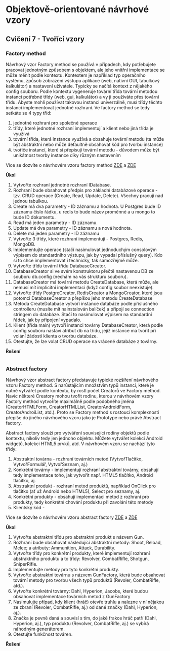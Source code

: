 # Objektově-orientované návrhové vzory

## Cvičení 7 - Tvořící vzory

### Factory method

Návrhový vzor Factory method se používá v případech, kdy potřebujete pracovat jednotným způsobem s objektem, ale jeho vnitřní implementace se může měnit podle kontextu. Kontextem je například typ operačního systému, způsob zobrazení výstupu aplikace (web, nativní GUI, tabulkový kalkulátor) a nastavení uživatele. Typicky se načítá kontext z nějakého config souboru. Podle kontextu vygeneruje tovární třída tovární metodou instanci potřebné třídy (web, gui, kalkulátor) a vy ji používáte přes tovární třídu. Abyste mohli používat takovou instanci univerzálně, musí třídy těchto instanci implementovat jednotné rozhraní. Ve factory method se tedy setkáte se 4 typy tříd:
1. jednotné rozhraní pro společné operace
2. třídy, které jednotné rozhraní implementují a klient nebo jiná třída je využívá
3. tovární třída, která instance využívá a obsahuje tovární metodu (ta může být abstraktní nebo může defaultně obsahovat kód pro tvorbu instance)
4. tvořiče instancí, které si přepisují tovární metodu - důvodem může být unikátnost tvorby instance díky různým nastavením

Více se dozvíte o návrhovém vzoru factory method [ZDE](https://refactoring.guru/design-patterns/factory-method) a [ZDE](https://www.dofactory.com/net/factory-method-design-pattern) 

**Úkol**

1. Vytvořte rozhraní jednotné rozhraní IDatabase.
2. Rozhraní bude obsahovat předpis pro základní databázové operace - tzv. CRUD operace (Create, Read, Update, Delete). Všechny pracují nad jednou tabulkou.
3. Create má dva parametry - ID záznamu a hodnota. U Postgres bude ID záznamu číslo řádku, u redis to bude název proměnné a u mongo to bude ID dokumentu.
4. Read má jeden parametry - ID záznamu.
5. Update má dva parametry - ID záznamu a nová hodnota.
6. Delete má jeden parametry - ID záznamu
7. Vytvořte 3 třídy, které rozhraní implementují - Postgres, Redis, MongoDB.
8. Implementujte operace (stačí nasimulovat jednoduchým consolovým výpisem do standardního výstupu, jak by vypadal příslušný query). Kdo si to chce implementovat i technicky, tak samozřejmě může.
9. Vytvořte třídu tovární třídu DatabaseCreator.
10. DatabaseCreator si ve svém konstruktoru přečtě nastavenou DB ze souboru db.config (nechám na vás strukturu souboru).
11. DatabaseCreator má tovární metodu CreateDatabase, která může, ale nemusí mít implicitní implementaci (když config soubor neexistuje).
12. Vytvořte třídy PostgreCreator, RedisCreator a MongoCreator, které jsou potomci DatabaseCreator a přepíšou jeho metodu CreateDatabase
13. Metoda CreateDatabase vytvoří instance databáze podle příslušného controlleru (musíte mít nainstalován balíček) a připojí se connection stringem do databáze. Stačí to nasimulovat výpisem na standardní řádek, jak by připojení vypadalo.
14. Klient (třída main) vytvoří instanci továrny DatabaseCreator, která podle config souboru nastaví atribut db na třídu, jejíž instance má tvořit při volání žádosti klienta o tvorbu databáze.
15. Otestujte, že lze volat CRUD operace na vrácené databáze z továrny.

**Řešení**

```
```

### Abstract factory

Návrhový vzor abstract factory představuje typické rozšíření návrhového vzoru Factory method. S narůstajícím množstvím typů instancí, které je nutné vytvářet podle kontextu, by rostl počet Creatorů ve Factory method. Navíc některé Creatory mohou tvořit rodinu, kterou v návrhovém vzory Factory method vytvoříte maximálně podle podobného jména (CreatorHTMLForm, CreatorHTMLList, CreatorAndroidForm, CreatorAndroiList, atd.). Proto se Factory method s rostoucí komplexností přepíše do jiného návrhového vzoru jako je Prototype nebo právě Abstract factory.

Abstract factory slouží pro vytváření související rodiny objektů podle kontextu, nikoliv tedy jen jednoho objektu. Můžete vytvářet kolekci Android widgetů, kolekci HTML5 prvků, atd. V návrhovém vzoru se nachází tyto třídy:
1. Abstraktní továrna - rozhraní továrních metod (VytvořTlačítko, VytvořFormulář, VytvořSeznam, aj.)
2. Konkrétní továrny - implementují rozhraní abstraktní továrny, obsahují tedy implementace toho, jak vytvořit např. HTML5 tlačítko, Android tlačítko, aj.
3. Abstraktní produkt - rozhraní metod produktů, například OnClick pro tlačítko (ať už Android nebo HTML5), Select pro seznamy, aj.
4. Konkrétní produkty - obsahují implementaci metod z rozhraní pro produkty, tedy konkrétní chování produktu při zavolání této metody
5. Klientský kód - 

Více se dozvíte o návrhovém vzoru abstract factory [ZDE](https://refactoring.guru/design-patterns/abstract-factory) a [ZDE](https://www.dofactory.com/net/abstract-factory-design-pattern)

**Úkol**

1. Vytvořte abstraktní třídu pro abstraktní produkt s názvem Gun.
2. Rozhraní bude obsahovat následující abstraktní metody: Shoot, Reload, Melee; a atributy: Ammunition, Attack, Durability.
3. Vytvořte třídy pro konkrétní produkty, které implementují rozhraní abstraktního produktu a to třídy: Revolver, CombatRifle, Shotgun, SniperRifle.
4. Implementujte metody pro tyto konkrétní produkty.
5. Vytvořte abstraktní továrnu s názvem GunFactory, která bude obsahovat tovární metody pro tvorbu všech typů produktů (Revoler, CombatRifle, atd.).
6. Vytvořte konkrétní továrny: Dahl, Hyperion, Jacobs, které budou obsahovat implementace továrních metod z GunFactory
7. Nasimulujte případ, kdy klient (hráč) otevře truhlu a nalezne v ní nějakou ze zbraní (Revoler, CombatRifle, aj.) od dané značky (Dahl, Hyperion, aj.).
8. Značka je pevně daná a souvisí s tím, do jaké frakce hráč patří (Dahl, Hyperion, aj.), typ produktu (Revolver, CombatRifle, aj.) se vybírá náhodným generátorem.
9. Otestujte funkčnost továren.

**Řešení**

```
```
